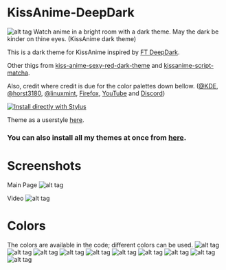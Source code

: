 # KissAnime-DeepDark
![alt tag](./Images/KA%20-%20DeepDark.png)
Watch anime in a bright room with a dark theme. May the dark be kinder on thine eyes. (KissAnime dark theme)

This is a dark theme for KissAnime inspired by [FT DeepDark](https://addons.mozilla.org/en-US/firefox/addon/ft-deepdark/?src=search). 

Other thigs from [kiss-anime-sexy-red-dark-theme](https://userstyles.org/styles/119994/kiss-anime-sexy-red-dark-theme) and 
[kissanime-script-matcha](https://userstyles.org/styles/123921/kissanime-script-matcha).

Also, credit where credit is due for the color palettes down bellow. ([@KDE](https://github.com/KDE), [@horst3180](https://github.com/horst3180), [@linuxmint](https://github.com/linuxmint), [Firefox](https://www.mozilla.org/en-US/firefox/new/), [YouTube](https://www.youtube.com/) and [Discord](https://discordapp.com/))

[![Install directly with Stylus](https://img.shields.io/badge/Install%20directly%20with-Stylus-285959.svg)](https://gitlab.com/RaitaroH/KissAnime-DeepDark/raw/master/KissAnimeDeepDark.user.css)

Theme as a userstyle [here](https://userstyles.org/styles/135955/kissanime-deepdark).

### **You can also install all my themes at once from [here](https://gitlab.com/RaitaroH/Import-All-Deepdark).**

# Screenshots
Main Page
![alt tag](./Images/DefaultPage.png)

Video
![alt tag](./Images/Video.png)

# Colors
The colors are available in the code; different colors can be used.
![alt tag](./Images/ArcDarkColors.png)
![alt tag](./Images/BreezeDarkColors.png)
![alt tag](./Images/DeepDarkColors.png)
![alt tag](./Images/DiscordColors.png)
![alt tag](./Images/FirefoxDarkColors.png)
![alt tag](./Images/Firefox57DarkColors.png)
![alt tag](./Images/Mint-Y-DarkColors.png)
![alt tag](./Images/VertexDarkColors.png)
![alt tag](./Images/YoutubeColors.png)
![alt tag](./Images/9animeColors.png)
